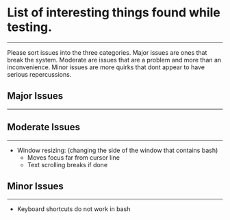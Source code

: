 # List of interesting things found while testing.
---------------------------------------------------
Please sort issues into the three categories. Major issues are ones that break the system. Moderate are issues that
are a problem and more than an inconvenience. Minor issues are more quirks that dont appear to have serious 
repercussions.

## Major Issues
---------------

## Moderate Issues
------------------
- Window resizing: (changing the side of the window that contains bash)
  - Moves focus far from cursor line
  - Text scrolling breaks if done

## Minor Issues
---------------
- Keyboard shortcuts do not work in bash

